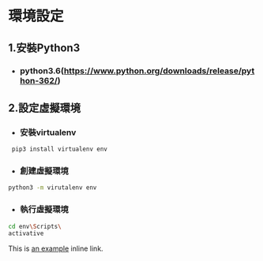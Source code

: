 

# 環境設定
## 1.安裝Python3
  * ### python3.6(https://www.python.org/downloads/release/python-362/)

## 2.設定虛擬環境
  * ### 安裝virtualenv
 
 ```sh
  pip3 install virtualenv env
  ```
  * ### 創建虛擬環境
  ```sh
  python3 -m virutalenv env 
  ```
  
  * ### 執行虛擬環境
  ```sh
  cd env\Scripts\
  activative
  ```
This is [an example](http://example.com/ "Title") inline link.
